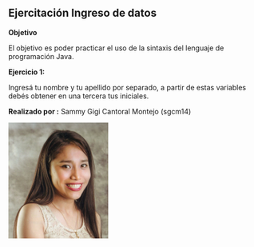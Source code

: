 Ejercitación Ingreso de datos
---

**Objetivo**

El objetivo es poder practicar el uso de la sintaxis del lenguaje de programación Java.

**Ejercicio 1:**

Ingresá tu nombre y tu apellido por separado, a partir de estas variables debés obtener en
una tercera tus iniciales.

**Realizado por :** Sammy Gigi Cantoral Montejo (sgcm14)

<img src ="https://raw.githubusercontent.com/sgcm14/sgcm14/main/sammy.jpg" width="200">